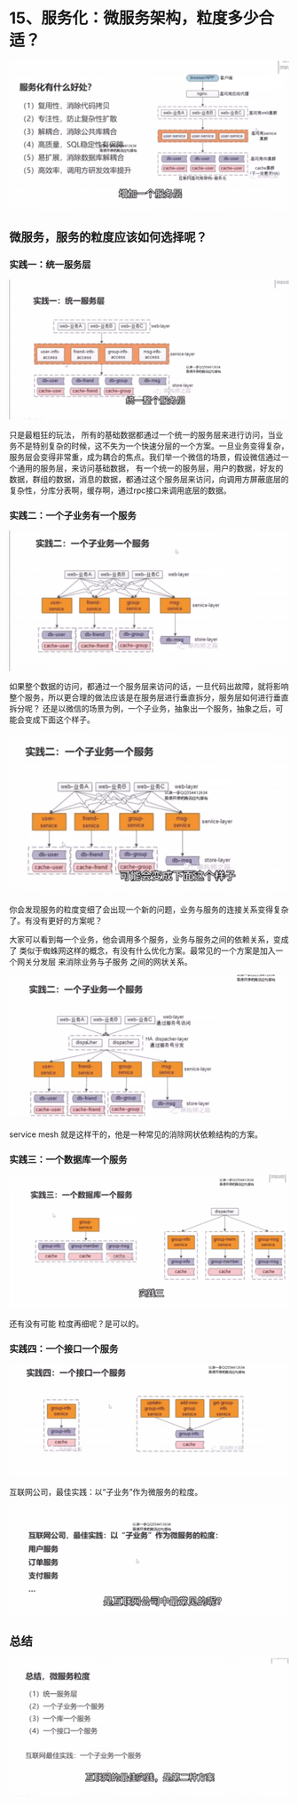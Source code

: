 # 15、服务化：微服务架构，粒度多少合适？ 

![1656211700615](15、服务化：微服务架构，粒度多少合适？.assets/1656211700615.png)



## 微服务，服务的粒度应该如何选择呢？



### 实践一：统一服务层

![1656213526211](15、服务化：微服务架构，粒度多少合适？.assets/1656213526211.png)



只是最粗狂的玩法， 所有的基础数据都通过一个统一的服务层来进行访问，当业务不是特别复杂的时候，这不失为一个快速分层的一个方案。一旦业务变得复杂，服务层会变得非常重，成为耦合的焦点。我们举一个微信的场景，假设微信通过一个通用的服务层，来访问基础数据，  有一个统一的服务层，用户的数据，好友的数据，群组的数据，消息的数据，都通过这个服务层来访问，向调用方屏蔽底层的复杂性，分库分表啊，缓存啊，通过rpc接口来调用底层的数据。



### 实践二：一个子业务有一个服务

![1656214982141](15、服务化：微服务架构，粒度多少合适？.assets/1656214982141.png)

如果整个数据的访问，都通过一个服务层来访问的话，一旦代码出故障，就将影响整个服务，所以更合理的做法应该是在服务层进行垂直拆分，服务层如何进行垂直拆分呢？ 还是以微信的场景为例，一个子业务，抽象出一个服务，抽象之后，可能会变成下面这个样子。

![1656216675052](15、服务化：微服务架构，粒度多少合适？.assets/1656216675052.png)

你会发现服务的粒度变细了会出现一个新的问题，业务与服务的连接关系变得复杂了。有没有更好的方案呢？

大家可以看到每一个业务，他会调用多个服务，业务与服务之间的依赖关系，变成了  类似于蜘蛛网这样的概念，有没有什么优化方案。最常见的一个方案是加入一个网关分发层 来消除业务与子服务 之间的网状关系。

![1656219008739](15、服务化：微服务架构，粒度多少合适？.assets/1656219008739.png)



service mesh 就是这样干的，他是一种常见的消除网状依赖结构的方案。



### 实践三：一个数据库一个服务

![1656219411789](15、服务化：微服务架构，粒度多少合适？.assets/1656219411789.png)



还有没有可能 粒度再细呢？是可以的。



### 实践四：一个接口一个服务

![1656220676353](15、服务化：微服务架构，粒度多少合适？.assets/1656220676353.png) 



互联网公司，最佳实践：以“子业务”作为微服务的粒度。

![1656221120829](15、服务化：微服务架构，粒度多少合适？.assets/1656221120829.png)





## 总结

![1656223023323](15、服务化：微服务架构，粒度多少合适？.assets/1656223023323.png)

